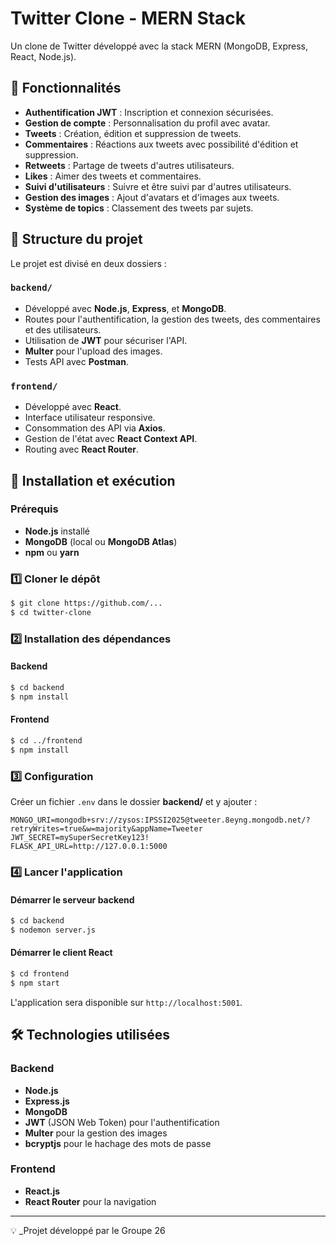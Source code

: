 # Twitter Clone - MERN Stack

Un clone de Twitter développé avec la stack MERN (MongoDB, Express, React, Node.js).

## 📌 Fonctionnalités

- **Authentification JWT** : Inscription et connexion sécurisées.
- **Gestion de compte** : Personnalisation du profil avec avatar.
- **Tweets** : Création, édition et suppression de tweets.
- **Commentaires** : Réactions aux tweets avec possibilité d'édition et suppression.
- **Retweets** : Partage de tweets d'autres utilisateurs.
- **Likes** : Aimer des tweets et commentaires.
- **Suivi d'utilisateurs** : Suivre et être suivi par d'autres utilisateurs.
- **Gestion des images** : Ajout d'avatars et d'images aux tweets.
- **Système de topics** : Classement des tweets par sujets.

## 📁 Structure du projet

Le projet est divisé en deux dossiers :

### `backend/`
- Développé avec **Node.js**, **Express**, et **MongoDB**.
- Routes pour l'authentification, la gestion des tweets, des commentaires et des utilisateurs.
- Utilisation de **JWT** pour sécuriser l'API.
- **Multer** pour l'upload des images.
- Tests API avec **Postman**.

### `frontend/`
- Développé avec **React**.
- Interface utilisateur responsive.
- Consommation des API via **Axios**.
- Gestion de l'état avec **React Context API**.
- Routing avec **React Router**.

## 🚀 Installation et exécution

### Prérequis

- **Node.js** installé
- **MongoDB** (local ou **MongoDB Atlas**)
- **npm** ou **yarn**

### 1️⃣ Cloner le dépôt

```sh
$ git clone https://github.com/...
$ cd twitter-clone
```

### 2️⃣ Installation des dépendances

#### Backend
```sh
$ cd backend
$ npm install
```

#### Frontend
```sh
$ cd ../frontend
$ npm install
```

### 3️⃣ Configuration

Créer un fichier `.env` dans le dossier **backend/** et y ajouter :

```env
MONGO_URI=mongodb+srv://zysos:IPSSI2025@tweeter.8eyng.mongodb.net/?retryWrites=true&w=majority&appName=Tweeter
JWT_SECRET=mySuperSecretKey123!
FLASK_API_URL=http://127.0.0.1:5000
```

### 4️⃣ Lancer l'application

#### Démarrer le serveur backend
```sh
$ cd backend
$ nodemon server.js
```

#### Démarrer le client React
```sh
$ cd frontend
$ npm start
```

L'application sera disponible sur `http://localhost:5001`.

## 🛠 Technologies utilisées

### Backend
- **Node.js**
- **Express.js**
- **MongoDB**
- **JWT** (JSON Web Token) pour l'authentification
- **Multer** pour la gestion des images
- **bcryptjs** pour le hachage des mots de passe

### Frontend
- **React.js**
- **React Router** pour la navigation


---

💡 _Projet développé par le Groupe 26
